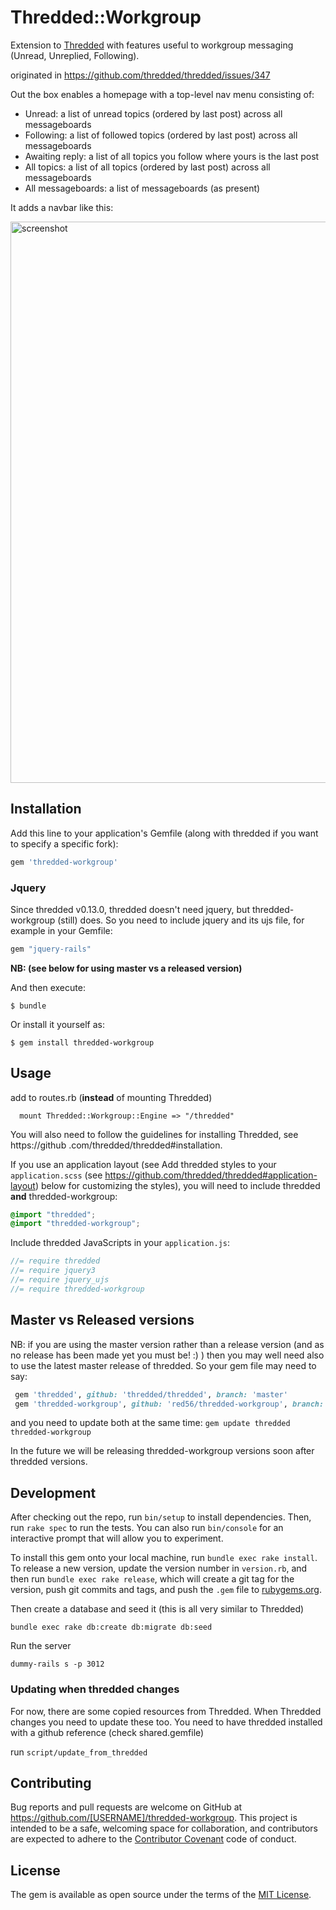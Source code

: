 # Thredded::Workgroup

Extension to [Thredded](http://github.com/thredded/thredded) with features useful to workgroup messaging (Unread,
Unreplied, Following).

originated in https://github.com/thredded/thredded/issues/347

Out the box enables a homepage with a top-level nav menu consisting of:

* Unread: a list of unread topics (ordered by last post) across all messageboards
* Following: a list of followed topics (ordered by last post) across all messageboards
* Awaiting reply: a list of all topics you follow where yours is the last post
* All topics: a list of all topics (ordered by last post) across all messageboards
* All messageboards: a list of messageboards (as present)

It adds a navbar like this:

<img width="898" alt="screenshot" src="https://cloud.githubusercontent.com/assets/18395/17519867/a07ca5e8-5e45-11e6-86e1-953fdc399168.png">


## Installation

Add this line to your application's Gemfile (along with thredded if you want to specify a specific fork):

```ruby
gem 'thredded-workgroup'
```

### Jquery 

Since thredded v0.13.0, thredded doesn't need jquery, but thredded-workgroup (still) does.
So you need to include jquery and its ujs file, for example in your Gemfile: 

```ruby
gem "jquery-rails"
```
 
__NB: (see below for using master vs a released version)__

And then execute:

    $ bundle

Or install it yourself as:

    $ gem install thredded-workgroup

## Usage

add to routes.rb (**instead** of mounting Thredded)

```
  mount Thredded::Workgroup::Engine => "/thredded"
```

You will also need to follow the guidelines for installing Thredded, see https://github
.com/thredded/thredded#installation.

If you use an application layout (see Add thredded styles to your `application.scss` (see https://github.com/thredded/thredded#application-layout) below for customizing the styles), you will need to  include thredded **and** thredded-workgroup:


```scss
@import "thredded";
@import "thredded-workgroup";
```

Include thredded JavaScripts in your `application.js`:

```js
//= require thredded
//= require jquery3  
//= require jquery_ujs  
//= require thredded-workgroup
```

## Master vs Released versions

NB: if you are using the master version rather than a release version
(and as no release has been made yet you must be! :) ) then you may well need
also to use the latest master release of thredded. So your gem file may need to say:

```ruby
 gem 'thredded', github: 'thredded/thredded', branch: 'master'
 gem 'thredded-workgroup', github: 'red56/thredded-workgroup', branch: 'master'
```

and you need to update both at the same time: `gem update thredded thredded-workgroup`

In the future we will be releasing thredded-workgroup versions soon after thredded versions.


## Development

After checking out the repo, run `bin/setup` to install dependencies. Then, run `rake spec` to run the tests. You can also run `bin/console` for an interactive prompt that will allow you to experiment.

To install this gem onto your local machine, run `bundle exec rake install`. To release a new version, update the version number in `version.rb`, and then run `bundle exec rake release`, which will create a git tag for the version, push git commits and tags, and push the `.gem` file to [rubygems.org](https://rubygems.org).

Then create a database and seed it (this is all very similar to Thredded)

```
bundle exec rake db:create db:migrate db:seed
```

Run the server

```
dummy-rails s -p 3012
```

### Updating when thredded changes

For now, there are some copied resources from Thredded. When Thredded changes you need to update these too.
You need to have thredded installed with a github reference (check shared.gemfile)

run `script/update_from_thredded`

## Contributing

Bug reports and pull requests are welcome on GitHub at https://github.com/[USERNAME]/thredded-workgroup. This project is intended to be a safe, welcoming space for collaboration, and contributors are expected to adhere to the [Contributor Covenant](http://contributor-covenant.org) code of conduct.


## License

The gem is available as open source under the terms of the [MIT License](http://opensource.org/licenses/MIT).

